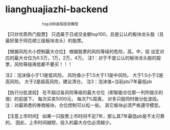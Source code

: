 # lianghuajiazhi-backend

					top100波段投资模型

【只炒优质热门股票】
只选属于日成交金额top100，且是公认的板块龙头股（且最好属于同花顺三级板块龙头）的股票。

【根据风险大小控制最大仓位】
根据股票的风险等级的危险，高，中，低
设定对应的最大仓位为0.5万，1万，2万，4万。
注1：对于不是公认的板块龙头股的股票，风险等级再低都不要买！！！

注2：泡沫值小于1.1是低风险。 
风险值小于1.5大于1.1是中风险。
大于1.5小于2是高风险。
大于2是超高风险，建议清仓。
注3：泡沫值=当前pb/7年最低pb

【执行分批波段】
在不超过各风险等级的最大仓位（即智能仓位那一列所提示的值）的前提下，
每次买卖5000元，
每次7%距离，
对多只股同时做分批波段。
注：对最熟悉的券商板块，仓位控制可以松一些。
其它板块必须严格遵守模型。

【注意上市时间】
如果一只股票上市时间不足7年，那么其7年最低pb是不太可靠的。
因此，上市时间越短，投入的最大仓位必须越少。
